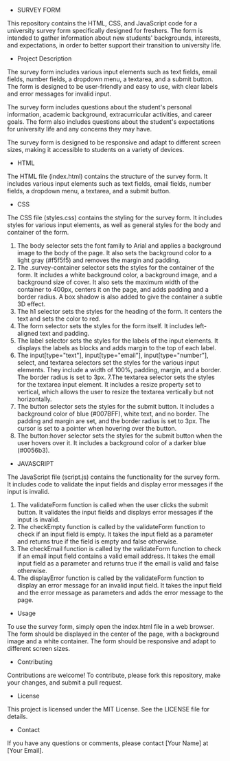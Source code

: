 * SURVEY FORM


This repository contains the HTML, CSS, and JavaScript code for a university survey form specifically designed for freshers. The form is intended to gather information about new students' backgrounds, interests, and expectations, in order to better support their transition to university life.


* Project Description
  
The survey form includes various input elements such as text fields, email fields, number fields, a dropdown menu, a textarea, and a submit button. The form is designed to be user-friendly and easy to use, with clear labels and error messages for invalid input.

The survey form includes questions about the student's personal information, academic background, extracurricular activities, and career goals. The form also includes questions about the student's expectations for university life and any concerns they may have.

The survey form is designed to be responsive and adapt to different screen sizes, making it accessible to students on a variety of devices.


* HTML

The HTML file (index.html) contains the structure of the survey form. It includes various input elements such as text fields, email fields, number fields, a dropdown menu, a textarea, and a submit button.

* CSS
 
The CSS file (styles.css) contains the styling for the survey form. It includes styles for various input elements, as well as general styles for the body and container of the form.

1. The body selector sets the font family to Arial and applies a background image to the body of the page. It also sets the background color to a light gray (#f5f5f5) and removes the margin and padding.
2. The .survey-container selector sets the styles for the container of the form. It includes a white background color, a background image, and a background size of cover. It also sets the maximum width of the container to 400px, centers it on the page, and adds padding and a border radius. A box shadow is also added to give the container a subtle 3D effect.
3. The h1 selector sets the styles for the heading of the form. It centers the text and sets the color to red.
4. The form selector sets the styles for the form itself. It includes left-aligned text and padding.
5. The label selector sets the styles for the labels of the input elements. It displays the labels as blocks and adds margin to the top of each label.
6. The input[type="text"], input[type="email"], input[type="number"], select, and textarea selectors set the styles for the various input elements. They include a width of 100%, padding, margin, and a border. The border radius is set to 3px.
7.The textarea selector sets the styles for the textarea input element. It includes a resize property set to vertical, which allows the user to resize the textarea vertically but not horizontally.
8. The button selector sets the styles for the submit button. It includes a background color of blue (#007BFF), white text, and no border. The padding and margin are set, and the border radius is set to 3px. The cursor is set to a pointer when hovering over the button.
9. The button:hover selector sets the styles for the submit button when the user hovers over it. It includes a background color of a darker blue (#0056b3).


* JAVASCRIPT

The JavaScript file (script.js) contains the functionality for the survey form. It includes code to validate the input fields and display error messages if the input is invalid.

1. The validateForm function is called when the user clicks the submit button. It validates the input fields and displays error messages if the input is invalid.
2. The checkEmpty function is called by the validateForm function to check if an input field is empty. It takes the input field as a parameter and returns true if the field is empty and false otherwise.
3. The checkEmail function is called by the validateForm function to check if an email input field contains a valid email address. It takes the email input field as a parameter and returns true if the email is valid and false otherwise.
4. The displayError function is called by the validateForm function to display an error message for an invalid input field. It takes the input field and the error message as parameters and adds the error message to the page.

* Usage

To use the survey form, simply open the index.html file in a web browser. The form should be displayed in the center of the page, with a background image and a white container. The form should be responsive and adapt to different screen sizes.

* Contributing
  
Contributions are welcome! To contribute, please fork this repository, make your changes, and submit a pull request.

* License
  
This project is licensed under the MIT License. See the LICENSE file for details.

* Contact
  
If you have any questions or comments, please contact [Your Name] at [Your Email].
